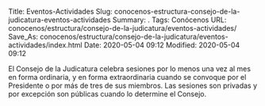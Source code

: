 Title: Eventos-Actividades
Slug: conocenos-estructura-consejo-de-la-judicatura-eventos-actividades
Summary: .
Tags: Conócenos
URL: conocenos/estructura/consejo-de-la-judicatura/eventos-actividades/
Save_As: conocenos/estructura/consejo-de-la-judicatura/eventos-actividades/index.html
Date: 2020-05-04 09:12
Modified: 2020-05-04 09:12



El Consejo de la Judicatura celebra sesiones por lo menos una vez al mes en forma ordinaria, y en forma extraordinaria cuando se convoque por el Presidente  o por más de tres de sus miembros. Las sesiones son privadas y por excepción son públicas cuando lo determine el Consejo.




